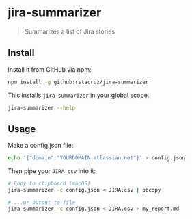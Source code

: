 # jira-summarizer

> Summarizes a list of Jira stories

## Install

Install it from GitHub via npm:

```bash
npm install -g github:rstacruz/jira-summarizer
```

This installs `jira-summarizer` in your global scope.

```bash
jira-summarizer --help
```

## Usage

Make a config.json file:

```bash
echo '{"domain":"YOURDOMAIN.atlassian.net"}' > config.json
```

Then pipe your `JIRA.csv` into it:

```bash
# Copy to clipboard (macOS)
jira-summarizer -c config.json < JIRA.csv | pbcopy

# ...or output to file
jira-summarizer -c config.json < JIRA.csv > my_report.md
```
